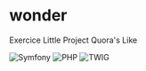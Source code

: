 # wonder
Exercice Little Project Quora's Like

![Symfony](https://img.shields.io/badge/symfony-%23000000.svg?style=for-the-badge&logo=symfony&logoColor=white)
![PHP](https://img.shields.io/badge/php-%23777BB4.svg?style=for-the-badge&logo=php&logoColor=white)
![TWIG](https://img.shields.io/badge/TWIG-%23777BB4.svg?style=for-the-badge&logo=php&logoColor=green)
